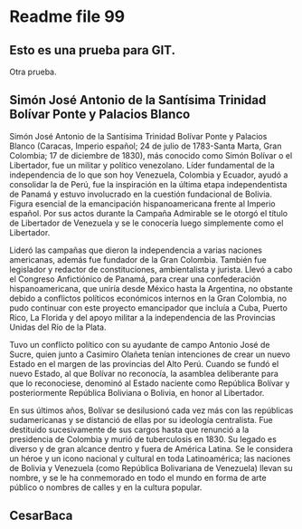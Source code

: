 # Readme file 99

## Esto es una prueba para GIT.
Otra prueba.

## Simón José Antonio de la Santísima Trinidad Bolívar Ponte y Palacios Blanco 

Simón José Antonio de la Santísima Trinidad Bolívar Ponte y Palacios Blanco (Caracas, Imperio español; 24 de julio de 1783​-Santa Marta, Gran Colombia; 17 de diciembre de 1830), más conocido como Simón Bolívar o el Libertador, fue un militar y político venezolano.​ Líder fundamental de la independencia de lo que son hoy Venezuela, Colombia y Ecuador, ayudó a consolidar la de Perú, fue la inspiración en la última etapa independentista de Panamá y estuvo involucrado en la cuestión fundacional de Bolivia. Figura esencial de la emancipación hispanoamericana frente al Imperio español. Por sus actos durante la Campaña Admirable se le otorgó el título de Libertador de Venezuela y se le conocería luego simplemente como el Libertador.

Lideró las campañas que dieron la independencia a varias naciones americanas, además fue fundador de la Gran Colombia. También fue legislador y redactor de constituciones, ambientalista y jurista. Llevó a cabo el Congreso Anfictiónico de Panamá, para crear una confederación hispanoamericana, que uniría desde México hasta la Argentina, no obstante debido a conflictos políticos económicos internos en la Gran Colombia, no pudo continuar con este proyecto emancipador que incluía a Cuba, Puerto Rico, La Florida y del apoyo militar a la independencia de las Provincias Unidas del Río de la Plata.

Tuvo un conflicto político con su ayudante de campo Antonio José de Sucre, quien junto a Casimiro Olañeta tenían intenciones de crear un nuevo Estado en el margen de las provincias del Alto Perú. Cuando se fundó el nuevo Estado, al que Bolívar no reconocía, la asamblea deliberante para que lo reconociese, denominó al Estado naciente como República Bolívar y posteriormente República Boliviana o Bolivia, en honor al Libertador.

En sus últimos años, Bolívar se desilusionó cada vez más con las repúblicas sudamericanas y se distanció de ellas por su ideología centralista. Fue destituido sucesivamente de sus cargos hasta que renunció a la presidencia de Colombia y murió de tuberculosis en 1830. Su legado es diverso y de gran alcance dentro y fuera de América Latina. Se le considera un héroe y un icono nacional y cultural en toda Latinoamérica; las naciones de Bolivia y Venezuela (como República Bolivariana de Venezuela) llevan su nombre, y se le ha conmemorado en todo el mundo en forma de arte público o nombres de calles y en la cultura popular.

## CesarBaca